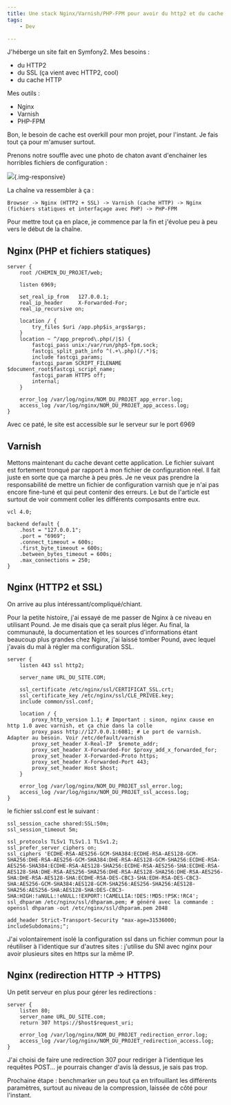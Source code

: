 ```yaml
---
title: Une stack Nginx/Varnish/PHP-FPM pour avoir du http2 et du cache
tags:
    - Dev

---
```


J'héberge un site fait en Symfony2. Mes besoins :

* du HTTP2
* du SSL (ça vient avec HTTP2, cool)
* du cache HTTP

Mes outils :

* Nginx
* Varnish
* PHP-FPM

Bon, le besoin de cache est overkill pour mon projet, pour l'instant. Je fais tout ça pour m'amuser surtout.

<!--more-->

Prenons notre souffle avec une photo de chaton avant d'enchainer les horribles fichiers de configuration :

![](/images/kitten_1.jpg){.img-responsive}

La chaîne va ressembler à ça :
```
Browser -> Nginx (HTTP2 + SSL) -> Varnish (cache HTTP) -> Nginx (fichiers statiques et interfaçage avec PHP) -> PHP-FPM
```

Pour mettre tout ça en place, je commence par la fin et j'évolue peu à peu vers le début de la chaîne.

## Nginx (PHP et fichiers statiques)

```
server {
    root /CHEMIN_DU_PROJET/web;

    listen 6969;

    set_real_ip_from   127.0.0.1;
    real_ip_header     X-Forwarded-For;
    real_ip_recursive on;

    location / {
        try_files $uri /app.php$is_args$args;
    }
    location ~ ^/app_preprod\.php(/|$) {
        fastcgi_pass unix:/var/run/php5-fpm.sock;
        fastcgi_split_path_info ^(.+\.php)(/.*)$;
        include fastcgi_params;
        fastcgi_param SCRIPT_FILENAME $document_root$fastcgi_script_name;
        fastcgi_param HTTPS off;
        internal;
    }

    error_log /var/log/nginx/NOM_DU_PROJET_app_error.log;
    access_log /var/log/nginx/NOM_DU_PROJET_app_access.log;
}
```

Avec ce paté, le site est accessible sur le serveur sur le port 6969

## Varnish

Mettons maintenant du cache devant cette application. Le fichier suivant est fortement tronqué par rapport à mon fichier de configuration réel. Il fait juste en sorte que ça marche à peu près. Je ne veux pas prendre la responsabilité de mettre un fichier de configuration varnish que je n'ai pas encore fine-tuné et qui peut contenir des erreurs. Le but de l'article est surtout de voir comment coller les différents composants entre eux.

```
vcl 4.0;

backend default {
    .host = "127.0.0.1";
    .port = "6969";
    .connect_timeout = 600s;
    .first_byte_timeout = 600s;
    .between_bytes_timeout = 600s;
    .max_connections = 250;
}

```

## Nginx (HTTP2 et SSL)

On arrive au plus intéressant/compliqué/chiant.

Pour la petite histoire, j'ai essayé de me passer de Nginx à ce niveau en utilisant Pound. Je me disais que ça serait plus léger. Au final, la communauté, la documentation et les sources d'informations étant beaucoup plus grandes chez Nginx, j'ai laissé tomber Pound, avec lequel j'avais du mal à régler ma configuration SSL.


```
server {
    listen 443 ssl http2;

    server_name URL_DU_SITE.COM;

    ssl_certificate /etc/nginx/ssl/CERTIFICAT_SSL.crt;
    ssl_certificate_key /etc/nginx/ssl/CLE_PRIVEE.key;
    include common/ssl.conf;

    location / {
        proxy_http_version 1.1; # Important : sinon, nginx cause en http 1.0 avec varnish, et ça chie dans la colle
        proxy_pass http://127.0.0.1:6081; # Le port de varnish. Adapter au besoin. Voir /etc/default/varnish
        proxy_set_header X-Real-IP  $remote_addr;
        proxy_set_header X-Forwarded-For $proxy_add_x_forwarded_for;
        proxy_set_header X-Forwarded-Proto https;
        proxy_set_header X-Forwarded-Port 443;
        proxy_set_header Host $host;
    }

    error_log /var/log/nginx/NOM_DU_PROJET_ssl_error.log;
    access_log /var/log/nginx/NOM_DU_PROJET_ssl_access.log;
}

```

le fichier ssl.conf est le suivant :

```
ssl_session_cache shared:SSL:50m;
ssl_session_timeout 5m;

ssl_protocols TLSv1 TLSv1.1 TLSv1.2;
ssl_prefer_server_ciphers on;
ssl_ciphers 'ECDHE-RSA-AES256-GCM-SHA384:ECDHE-RSA-AES128-GCM-SHA256:DHE-RSA-AES256-GCM-SHA384:DHE-RSA-AES128-GCM-SHA256:ECDHE-RSA-AES256-SHA384:ECDHE-RSA-AES128-SHA256:ECDHE-RSA-AES256-SHA:ECDHE-RSA-AES128-SHA:DHE-RSA-AES256-SHA256:DHE-RSA-AES128-SHA256:DHE-RSA-AES256-SHA:DHE-RSA-AES128-SHA:ECDHE-RSA-DES-CBC3-SHA:EDH-RSA-DES-CBC3-SHA:AES256-GCM-SHA384:AES128-GCM-SHA256:AES256-SHA256:AES128-SHA256:AES256-SHA:AES128-SHA:DES-CBC3-SHA:HIGH:!aNULL:!eNULL:!EXPORT:!CAMELLIA:!DES:!MD5:!PSK:!RC4';
ssl_dhparam /etc/nginx/ssl/dhparam.pem; # généré avec la commande : openssl dhparam -out /etc/nginx/ssl/dhparam.pem 2048

add_header Strict-Transport-Security "max-age=31536000; includeSubdomains;";
```

J'ai volontairement isolé la configuration ssl dans un fichier commun pour la réutiliser à l'identique sur d'autres sites : j'utilise du SNI avec nginx pour avoir plusieurs sites en https sur la même IP.

## Nginx (redirection HTTP -> HTTPS)

Un petit serveur en plus pour gérer les redirections :

```
server {
    listen 80;
    server_name URL_DU_SITE.com;
    return 307 https://$host$request_uri;

    error_log /var/log/nginx/NOM_DU_PROJET_redirection_error.log;
    access_log /var/log/nginx/NOM_DU_PROJET_redirection_access.log;
}

```

J'ai choisi de faire une redirection 307 pour rediriger à l'identique les requêtes POST... je pourrais changer d'avis là dessus, je sais pas trop.

Prochaine étape : benchmarker un peu tout ça en trifouillant les différents paramètres, surtout au niveau de la compression, laissée de côté pour l'instant.
